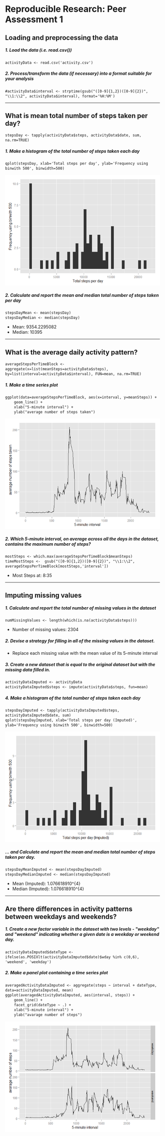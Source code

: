 Reproducible Research: Peer Assessment 1
========================================

Loading and preprocessing the data
----------------------------------

##### 1. Load the data (i.e. read.csv())

    activityData <- read.csv('activity.csv')

##### 2. Process/transform the data (if necessary) into a format suitable for your analysis

    #activityData$interval <- strptime(gsub("([0-9]{1,2})([0-9]{2})", "\\1:\\2", activityData$interval), format='%H:%M')

------------------------------------------------------------------------

What is mean total number of steps taken per day?
-------------------------------------------------

    stepsDay <- tapply(activityData$steps, activityData$date, sum, na.rm=TRUE)

##### 1. Make a histogram of the total number of steps taken each day

    qplot(stepsDay, xlab='Total steps per day', ylab='Frequency using binwith 500', binwidth=500)

![](PA1_template_files/figure-markdown_strict/unnamed-chunk-5-1.png)

##### 2. Calculate and report the mean and median total number of steps taken per day

    stepsDayMean <- mean(stepsDay)
    stepsDayMedian <- median(stepsDay)

-   Mean: 9354.2295082
-   Median: 10395

------------------------------------------------------------------------

What is the average daily activity pattern?
-------------------------------------------

    averageStepsPerTimeBlock <- aggregate(x=list(meanSteps=activityData$steps), by=list(interval=activityData$interval), FUN=mean, na.rm=TRUE)

##### 1. Make a time series plot

    ggplot(data=averageStepsPerTimeBlock, aes(x=interval, y=meanSteps)) +
        geom_line() +
        xlab("5-minute interval") +
        ylab("average number of steps taken") 

![](PA1_template_files/figure-markdown_strict/unnamed-chunk-8-1.png)

##### 2. Which 5-minute interval, on average across all the days in the dataset, contains the maximum number of steps?

    mostSteps <- which.max(averageStepsPerTimeBlock$meanSteps)
    timeMostSteps <-  gsub("([0-9]{1,2})([0-9]{2})", "\\1:\\2", averageStepsPerTimeBlock[mostSteps,'interval'])

-   Most Steps at: 8:35

------------------------------------------------------------------------

Imputing missing values
-----------------------

##### 1. Calculate and report the total number of missing values in the dataset

    numMissingValues <- length(which(is.na(activityData$steps)))

-   Number of missing values: 2304

##### 2. Devise a strategy for filling in all of the missing values in the dataset.

-   Replace each missing value with the mean value of its 5-minute
    interval

##### 3. Create a new dataset that is equal to the original dataset but with the missing data filled in.

    activityDataImputed <- activityData
    activityDataImputed$steps <- impute(activityData$steps, fun=mean)

##### 4. Make a histogram of the total number of steps taken each day

    stepsDayImputed <- tapply(activityDataImputed$steps, activityDataImputed$date, sum)
    qplot(stepsDayImputed, xlab='Total steps per day (Imputed)', ylab='Frequency using binwith 500', binwidth=500)

![](PA1_template_files/figure-markdown_strict/unnamed-chunk-12-1.png)

##### ... and Calculate and report the mean and median total number of steps taken per day.

    stepsDayMeanImputed <- mean(stepsDayImputed)
    stepsDayMedianImputed <- median(stepsDayImputed)

-   Mean (Imputed): 1.076618910^{4}
-   Median (Imputed): 1.076618910^{4}

------------------------------------------------------------------------

Are there differences in activity patterns between weekdays and weekends?
-------------------------------------------------------------------------

##### 1. Create a new factor variable in the dataset with two levels - "weekday" and "weekend" indicating whether a given date is a weekday or weekend day.

    activityDataImputed$dateType <-  ifelse(as.POSIXlt(activityDataImputed$date)$wday %in% c(0,6), 'weekend', 'weekday')

##### 2. Make a panel plot containing a time series plot

    averagedActivityDataImputed <- aggregate(steps ~ interval + dateType, data=activityDataImputed, mean)
    ggplot(averagedActivityDataImputed, aes(interval, steps)) + 
        geom_line() + 
        facet_grid(dateType ~ .) +
        xlab("5-minute interval") + 
        ylab("avarage number of steps")

![](PA1_template_files/figure-markdown_strict/unnamed-chunk-15-1.png)
